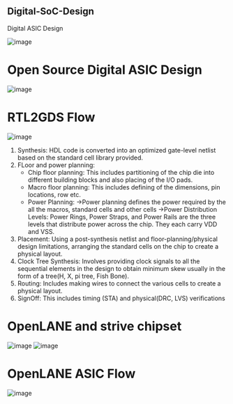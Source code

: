 ## Digital-SoC-Design
 Digital ASIC Design

![image](https://github.com/ABHIMR1502/Digital-SoC-Design/assets/79500348/bf20d9f7-0c33-447f-93c4-48d780fd91a4)

# Open Source Digital ASIC Design
![image](https://github.com/ABHIMR1502/Digital-SoC-Design/assets/79500348/334cdb8a-7d5d-4695-b962-22ffa7c1aa71)

# RTL2GDS Flow
![image](https://github.com/ABHIMR1502/Digital-SoC-Design/assets/79500348/4e966e81-3d32-41c2-8eb4-90b090d7682b)
1. Synthesis: HDL code is converted into an optimized gate-level netlist based on the standard cell library provided.
2. FLoor and power planning:
   * Chip floor planning: This includes partitioning of the chip die into different building blocks and also placing of the I/O pads.
   * Macro floor planning: This includes defining of the dimensions, pin locations, row etc.
   * Power Planning: ->Power planning defines the power required by the all the macros, standard cells and other cells 
                     ->Power Distribution Levels: Power Rings, Power Straps, and Power Rails are the three levels that 
                       distribute power across the chip. They each carry VDD and VSS.
3. Placement: Using a post-synthesis netlist and floor-planning/physical design limitations, arranging the standard cells on the chip to create a 
              physical layout.
4. Clock Tree Synthesis: Involves providing clock signals to all the sequential elements in the design to obtain minimum skew usually in the form of a 
                         tree(H, X, pi tree, Fish Bone).
5. Routing:  Includes making wires to connect the various cells to create a physical layout.
6. SignOff: This includes timing (STA) and physical(DRC, LVS) verifications

# OpenLANE and strive chipset
![image](https://github.com/ABHIMR1502/Digital-SoC-Design/assets/79500348/d2e51da5-aac9-40ed-85a0-ba3663614956)
![image](https://github.com/ABHIMR1502/Digital-SoC-Design/assets/79500348/99207e59-6973-4cbd-b8b3-be26df3393f5)

#  OpenLANE ASIC Flow
![image](https://github.com/ABHIMR1502/Digital-SoC-Design/assets/79500348/19f4b185-4152-44ab-b992-02a731bbe687)
